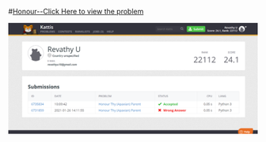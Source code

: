 #[Honour--Click Here to view the problem](https://open.kattis.com/problems/apaxianparent)

![Honour](/Honour.png)


